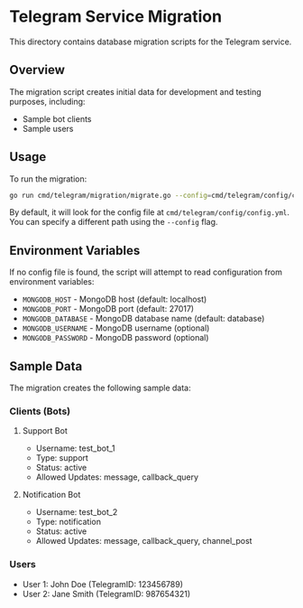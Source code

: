# Telegram Service Migration

This directory contains database migration scripts for the Telegram service.

## Overview

The migration script creates initial data for development and testing purposes, including:
- Sample bot clients
- Sample users

## Usage

To run the migration:

```bash
go run cmd/telegram/migration/migrate.go --config=cmd/telegram/config/config.yml
```

By default, it will look for the config file at `cmd/telegram/config/config.yml`. You can specify a different path using the `--config` flag.

## Environment Variables

If no config file is found, the script will attempt to read configuration from environment variables:

- `MONGODB_HOST` - MongoDB host (default: localhost)
- `MONGODB_PORT` - MongoDB port (default: 27017)
- `MONGODB_DATABASE` - MongoDB database name (default: database)
- `MONGODB_USERNAME` - MongoDB username (optional)
- `MONGODB_PASSWORD` - MongoDB password (optional)

## Sample Data

The migration creates the following sample data:

### Clients (Bots)
1. Support Bot
   - Username: test_bot_1
   - Type: support
   - Status: active
   - Allowed Updates: message, callback_query

2. Notification Bot
   - Username: test_bot_2
   - Type: notification
   - Status: active
   - Allowed Updates: message, callback_query, channel_post

### Users
- User 1: John Doe (TelegramID: 123456789)
- User 2: Jane Smith (TelegramID: 987654321) 